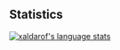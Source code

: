 ## Statistics
<a href="https://github.com/xaldarof"><img align="center" src="https://github-readme-stats.vercel.app/api/top-langs/?username=xaldarof&layout=compact&langs_count=20&hide_border=true&theme=light&custom_title=Most+used+languages" alt="xaldarof's language stats" /></a>
